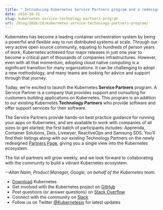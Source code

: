 ```yaml
---
title: " Introducing Kubernetes Service Partners program and a redesigned Partners page "
date: 2016-10-31
slug: kubernetes-service-technology-partners-program
url: /blog/2016/10/kubernetes-service-technology-partners-program/
---
```

Kubernetes has become a leading container orchestration system by being a powerful and flexible way to run distributed systems at scale. Through our very active open source community, equating to hundreds of person years of work, Kubernetes achieved four major releases in just one year to become a critical part of thousands of companies infrastructures. However, even with all that momentum, adopting cloud native computing is a significant transition for many organizations. It can be challenging to adopt a new methodology, and many teams are looking for advice and support through that journey.  

Today, we’re excited to launch the Kubernetes **Service Partners** program. A Service Partner is a company that provides support and consulting for customers building applications on Kubernetes. This program is an addition to our existing Kubernetes **Technology Partners** who provide software and offer support services for their software.&nbsp;  

The Service Partners provide hands-on best practice guidance for running your apps on Kubernetes, and are available to work with companies of all sizes to get started; the first batch of participants includes: Apprenda, Container Solutions, Deis, Livewyer, ReactiveOps and Samsung SDS. You’ll find their listings along with our existing Technology Partners on the newly redesigned [Partners Page](http://kubernetes.io/partners/), giving you a single view into the Kubernetes ecosystem.&nbsp;  

The list of partners will grow weekly, and we look forward to collaborating with the community to build a vibrant Kubernetes ecosystem.  


_--Allan Naim, Product Manager, Google, on behalf of the Kubernetes team._  



- [Download](http://get.k8s.io/)&nbsp;Kubernetes
- Get involved with the Kubernetes project on&nbsp;[GitHub](https://github.com/kubernetes/kubernetes)&nbsp;
- Post questions (or answer questions) on&nbsp;[Stack Overflow](http://stackoverflow.com/questions/tagged/kubernetes)&nbsp;
- Connect with the community on&nbsp;[Slack](http://slack.k8s.io/)
- Follow us on Twitter&nbsp;[@Kubernetesio](https://twitter.com/kubernetesio)&nbsp;for latest updates
